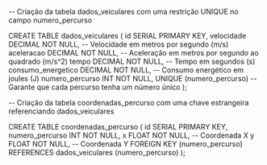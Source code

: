 -- Criação da tabela dados_veiculares com uma restrição UNIQUE no campo numero_percurso

CREATE TABLE dados_veiculares (
id SERIAL PRIMARY KEY,
velocidade DECIMAL NOT NULL,    -- Velocidade em metros por segundo (m/s)
aceleracao DECIMAL NOT NULL,    -- Aceleração em metros por segundo ao quadrado (m/s^2)
tempo DECIMAL NOT NULL,         -- Tempo em segundos (s)
consumo_energetico DECIMAL NOT NULL, -- Consumo energético em joules (J)
numero_percurso INT NOT NULL,
UNIQUE (numero_percurso) -- Garante que cada percurso tenha um número único
);

-- Criação da tabela coordenadas_percurso com uma chave estrangeira referenciando dados_veiculares

CREATE TABLE coordenadas_percurso (
id SERIAL PRIMARY KEY,
numero_percurso INT NOT NULL,
x FLOAT NOT NULL,   -- Coordenada X
y FLOAT NOT NULL,   -- Coordenada Y
FOREIGN KEY (numero_percurso) REFERENCES dados_veiculares (numero_percurso)
);
